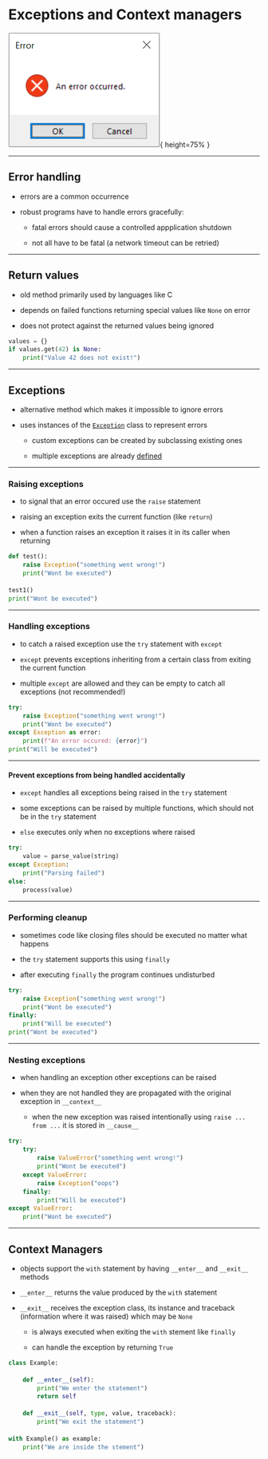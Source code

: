 # Exceptions and Context managers

![Oh no!](img/error.png "https://commons.wikimedia.org/wiki/File:Generic_error_message.png"){ height=75% }

---

## Error handling

 - errors are a common occurrence

 - robust programs have to handle errors gracefully:

   - fatal errors should cause a controlled appplication shutdown

   - not all have to be fatal (a network timeout can be retried)

---

## Return values

 - old method primarily used by languages like C

 - depends on failed functions returning special values like `None` on error

 - does not protect against the returned values being ignored

```py
values = {}
if values.get(42) is None:
    print("Value 42 does not exist!")
```

---

## Exceptions

 - alternative method which makes it impossible to ignore errors

 - uses instances of the [`Exception`](https://docs.python.org/3/library/exceptions.html#Exception) class to represent errors

   - custom exceptions can be created by subclassing existing ones

   - multiple exceptions are already [defined](https://docs.python.org/3/library/exceptions.html)

---

### Raising exceptions

 - to signal that an error occured use the `raise` statement

 - raising an exception exits the current function (like `return`)

 - when a function raises an exception it raises it in its caller when returning

```py
def test():
    raise Exception("something went wrong!")
    print("Wont be executed")

test1()
print("Wont be executed")
```

---

### Handling exceptions

 - to catch a raised exception use the `try` statement with `except`

 - `except` prevents exceptions inheriting from a certain class from exiting the current function

 - multiple `except` are allowed and they can be empty to catch all exceptions (not recommended!)

```py
try:
    raise Exception("something went wrong!")
    print("Wont be executed")
except Exception as error:
    print(f"An error occured: {error}")
print("Will be executed")
```

---

#### Prevent exceptions from being handled accidentally

 - `except` handles all exceptions being raised in the `try` statement

 - some exceptions can be raised by multiple functions, which should not be in the `try` statement

 - `else` executes only when no exceptions where raised

```py
try:
	value = parse_value(string)
except Exception:
	print("Parsing failed")
else:
	process(value)
```

---

### Performing cleanup

 - sometimes code like closing files should be executed no matter what happens

 - the `try` statement supports this using `finally`

 - after executing `finally` the program continues undisturbed

```py
try:
    raise Exception("something went wrong!")
    print("Wont be executed")
finally:
    print("Will be executed")
print("Wont be executed")
```

---

### Nesting exceptions

 - when handling an exception other exceptions can be raised

 - when they are not handled they are propagated with the original exception in `__context__`

   - when the new exception was raised intentionally using `raise ... from ...` it is stored in `__cause__`

```py
try:
    try:
        raise ValueError("something went wrong!")
        print("Wont be executed")
    except ValueError:
        raise Exception("oops")
    finally:
        print("Will be executed")
except ValueError:
    print("Wont be executed")
```

---

## Context Managers

 - objects support the `with` statement by having `__enter__` and `__exit__` methods

 - `__enter__` returns the value produced by the `with` statement

 - `__exit__` receives the exception class, its instance and traceback (information where it was raised) which may be `None`

   - is always executed when exiting the `with` stement like `finally`

   - can handle the exception by returning `True`

```py
class Example:

    def __enter__(self):
        print("We enter the statement")
        return self

    def __exit__(self, type, value, traceback):
        print("We exit the statement")

with Example() as example:
    print("We are inside the stement")
```
